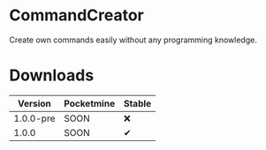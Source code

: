 # CommandCreator
Create own commands easily without any programming knowledge.
# Downloads
|Version|Pocketmine|Stable|
|-------|----------|------|
| 1.0.0-pre | SOON | ❌ |
| 1.0.0 | SOON| ✔ |
